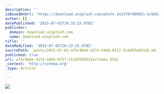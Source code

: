```yaml
---
description: ''
isBasedOnUrl: 'https://download.unsplash.com/photo-1413787489051-bcbb6209ece1'
author: []
datePublished: '2015-07-01T20:33:25.978Z'
publisher:
  domain: download.unsplash.com
  name: download.unsplash.com
title: ''
dateModified: '2015-07-01T20:33:25.978Z'
sourcePath: _posts/2015-07-01-a74c90ab-427e-44b8-8f27-512d9fdd531b.md
published: true
url: a74c90ab-427e-44b8-8f27-512d9fdd531b/index.html
_context: 'http://schema.org'
_type: Article

---
```

![](https://download.unsplash.com/photo-1413787489051-bcbb6209ece1)